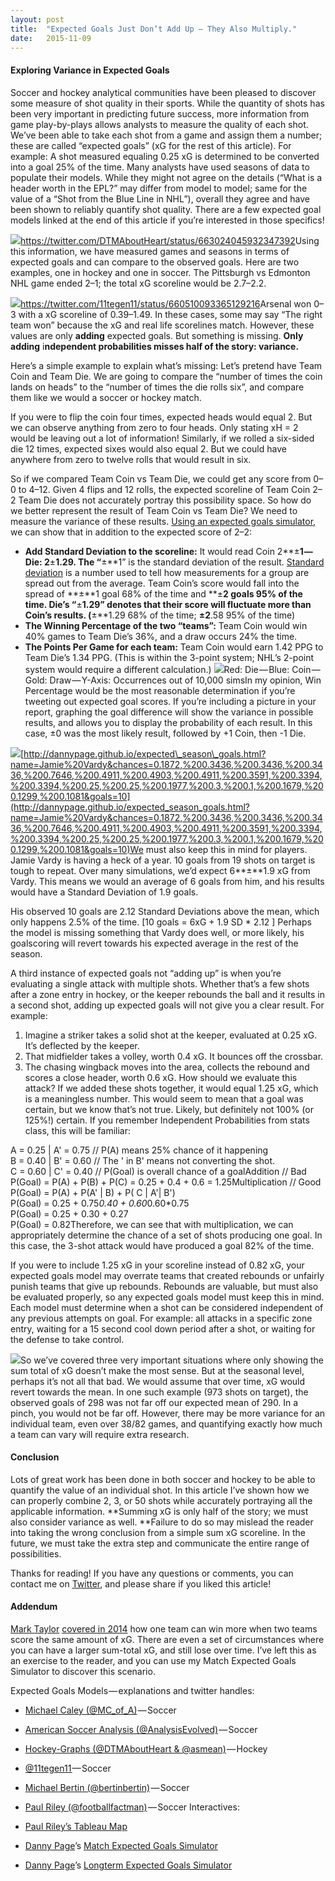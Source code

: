 ```yaml
---
layout:	post
title:	"Expected Goals Just Don’t Add Up — They Also Multiply."
date:	2015-11-09
---
```


  #### Exploring Variance in Expected Goals

Soccer and hockey analytical communities have been pleased to discover some measure of shot quality in their sports. While the quantity of shots has been very important in predicting future success, more information from game play-by-plays allows analysts to measure the quality of each shot. We’ve been able to take each shot from a game and assign them a number; these are called “expected goals” (xG for the rest of this article). For example: A shot measured equaling 0.25 xG is determined to be converted into a goal 25% of the time. Many analysts have used seasons of data to populate their models. While they might not agree on the details (“What is a header worth in the EPL?” may differ from model to model; same for the value of a “Shot from the Blue Line in NHL”), overall they agree and have been shown to reliably quantify shot quality. There are a few expected goal models linked at the end of this article if you’re interested in those specifics!

![](/img/1*0Q5zOvfOGVZk5Exkb9ud4w.png)<https://twitter.com/DTMAboutHeart/status/663024045932347392>Using this information, we have measured games and seasons in terms of expected goals and can compare to the observed goals. Here are two examples, one in hockey and one in soccer. The Pittsburgh vs Edmonton NHL game ended 2–1; the total xG scoreline would be 2.7–2.2.

![](/img/1*mG7dpVm7OMwCTKtTZ6QTmQ.jpeg)<https://twitter.com/11tegen11/status/660510093365129216>Arsenal won 0–3 with a xG scoreline of 0.39–1.49. In these cases, some may say “The right team won” because the xG and real life scorelines match. However, these values are only **adding** expected goals. But something is missing. **Only adding** i**ndependent probabilities misses half of the story: variance.**

Here’s a simple example to explain what’s missing: Let’s pretend have Team Coin and Team Die. We are going to compare the “number of times the coin lands on heads” to the “number of times the die rolls six”, and compare them like we would a soccer or hockey match.

If you were to flip the coin four times, expected heads would equal 2. But we can observe anything from zero to four heads. Only stating xH = 2 would be leaving out a lot of information! Similarly, if we rolled a six-sided die 12 times, expected sixes would also equal 2. But we could have anywhere from zero to twelve rolls that would result in six.

So if we compared Team Coin vs Team Die, we could get any score from 0–0 to 4–12. Given 4 flips and 12 rolls, the expected scoreline of Team Coin 2–2 Team Die does not accurately portray this possibility space. So how do we better represent the result of Team Coin vs Team Die? We need to measure the variance of these results. [Using an expected goals simulator](http://dannypage.github.io/expected_goals.html?teamAShots=0.5,0.5,0.5,0.5&teamBShots=0.1666,0.1666,0.1666,0.1666,0.1666,0.1666,0.1666,0.1666,0.1666,0.1666,0.1666,0.1666), we can show that in addition to the expected score of 2–2:

* **Add Standard Deviation to the scoreline:** It would read Coin 2**±**1 — Die: 2**±**1.29. The “**±**1” is the standard deviation of the result. [Standard deviation](https://simple.wikipedia.org/wiki/Standard_deviation) is a number used to tell how measurements for a group are spread out from the average. Team Coin’s score would fall into the spread of **±**1 goal 68% of the time and **±**2 goals 95% of the time. Die’s “**±**1.29” denotes that their score will fluctuate more than Coin’s results. (**±**1.29 68% of the time; **±2**.58 95% of the time)
* **The Winning Percentage of the two “teams”:** Team Coin would win 40% games to Team Die’s 36%, and a draw occurs 24% the time.
* **The Points Per Game for each team:** Team Coin would earn 1.42 PPG to Team Die’s 1.34 PPG. (This is within the 3-point system; NHL’s 2-point system would require a different calculation.)
![](/img/1*lBNXJKdU4Wpu1t5prPWxTA.png)Red: Die — Blue: Coin — Gold: Draw — Y-Axis: Occurrences out of 10,000 simsIn my opinion, Win Percentage would be the most reasonable determination if you’re tweeting out expected goal scores. If you’re including a picture in your report, graphing the goal difference will show the variance in possible results, and allows you to display the probability of each result. In this case, ±0 was the most likely result, followed by +1 Coin, then -1 Die.

![](/img/1*-gkW5kFmkWus_t9igHm7xw.png)[http://dannypage.github.io/expected\_season\_goals.html?name=Jamie%20Vardy&chances=0.1872,%200.3436,%200.3436,%200.3436,%200.7646,%200.4911,%200.4903,%200.4911,%200.3591,%200.3394,%200.3394,%200.25,%200.25,%200.1977,%200.3,%200.1,%200.1679,%200.1299,%200.1081&goals=10](http://dannypage.github.io/expected_season_goals.html?name=Jamie%20Vardy&chances=0.1872,%200.3436,%200.3436,%200.3436,%200.7646,%200.4911,%200.4903,%200.4911,%200.3591,%200.3394,%200.3394,%200.25,%200.25,%200.1977,%200.3,%200.1,%200.1679,%200.1299,%200.1081&goals=10)We must also keep this in mind for players. Jamie Vardy is having a heck of a year. 10 goals from 19 shots on target is tough to repeat. Over many simulations, we’d expect 6**±**1.9 xG from Vardy. This means we would an average of 6 goals from him, and his results would have a Standard Deviation of 1.9 goals.

His observed 10 goals are 2.12 Standard Deviations above the mean, which only happens 2.5% of the time. [10 goals = 6xG + 1.9 SD * 2.12 ] Perhaps the model is missing something that Vardy does well, or more likely, his goalscoring will revert towards his expected average in the rest of the season.

A third instance of expected goals not “adding up” is when you’re evaluating a single attack with multiple shots. Whether that’s a few shots after a zone entry in hockey, or the keeper rebounds the ball and it results in a second shot, adding up expected goals will not give you a clear result. For example:

1. Imagine a striker takes a solid shot at the keeper, evaluated at 0.25 xG. It’s deflected by the keeper.
2. That midfielder takes a volley, worth 0.4 xG. It bounces off the crossbar.
3. The chasing wingback moves into the area, collects the rebound and scores a close header, worth 0.6 xG.
How should we evaluate this attack? If we added these shots together, it would equal 1.25 xG, which is a meaningless number. This would seem to mean that a goal was certain, but we know that’s not true. Likely, but definitely not 100% (or 125%!) certain. If you remember Independent Probabilities from stats class, this will be familiar:

A = 0.25 | A' = 0.75 // P(A) means 25% chance of it happening  
B = 0.40 | B' = 0.60 // The ' in B' means not converting the shot.  
C = 0.60 | C' = 0.40 // P(Goal) is overall chance of a goalAddition // Bad  
P(Goal) = P(A) + P(B) + P(C) = 0.25 + 0.4 + 0.6 = 1.25Multiplication // Good  
P(Goal) = P(A) + P(A' | B) + P( C | A'| B')  
P(Goal) = 0.25 + 0.75*0.40 + 0.60*0.60*0.75  
P(Goal) = 0.25 + 0.30 + 0.27   
P(Goal) = 0.82Therefore, we can see that with multiplication, we can appropriately determine the chance of a set of shots producing one goal. In this case, the 3-shot attack would have produced a goal 82% of the time.

If you were to include 1.25 xG in your scoreline instead of 0.82 xG, your expected goals model may overrate teams that created rebounds or unfairly punish teams that give up rebounds. Rebounds are valuable, but must also be evaluated properly, so any expected goals model must keep this in mind. Each model must determine when a shot can be considered independent of any previous attempts on goal. For example: all attacks in a specific zone entry, waiting for a 15 second cool down period after a shot, or waiting for the defense to take control.

![](/img/1*7Ku3Ep6RAE8lK620hECFBw.png)So we’ve covered three very important situations where only showing the sum total of xG doesn’t make the most sense. But at the seasonal level, perhaps it’s not all that bad. We would assume that over time, xG would revert towards the mean. In one such example (973 shots on target), the observed goals of 298 was not far off our expected mean of 290. In a pinch, you would not be far off. However, there may be more variance for an individual team, even over 38/82 games, and quantifying exactly how much a team can vary will require extra research.

#### Conclusion

Lots of great work has been done in both soccer and hockey to be able to quantify the value of an individual shot. In this article I’ve shown how we can properly combine 2, 3, or 50 shots while accurately portraying all the applicable information. **Summing xG is only half of the story; we must also consider variance as well. **Failure to do so may mislead the reader into taking the wrong conclusion from a simple sum xG scoreline. In the future, we must take the extra step and communicate the entire range of possibilities.

Thanks for reading! If you have any questions or comments, you can contact me on [Twitter](https://twitter.com/dannypage), and please share if you liked this article!

#### Addendum

[Mark Taylor](https://twitter.com/MarkTaylor0) [covered in 2014](http://thepowerofgoals.blogspot.com/2014/02/twelve-shots-good-two-shots-better.html) how one team can win more when two teams score the same amount of xG. There are even a set of circumstances where you can have a larger sum-total xG, and still lose over time. I’ve left this as an exercise to the reader, and you can use my Match Expected Goals Simulator to discover this scenario.

Expected Goals Models — explanations and twitter handles:

* [Michael Caley (@MC\_of\_A)](http://cartilagefreecaptain.sbnation.com/2015/10/19/9295905/premier-league-projections-and-new-expected-goals) — Soccer
* [American Soccer Analysis (@AnalysisEvolved)](http://www.americansocceranalysis.com/explanation/) — Soccer
* [Hockey-Graphs (@DTMAboutHeart & @asmean)](http://hockey-graphs.com/2015/10/01/expected-goals-are-a-better-predictor-of-future-scoring-than-corsi-goals/) — Hockey
* [@11tegen11 ](http://11tegen11.net/2015/08/14/a-close-look-at-my-new-expected-goals-model/)— Soccer
* [Michael Bertin (@bertinbertin)](http://www.michaelbertin.com/the-third-to-last-thing-ill-ever-write-about-expected-goals/) — Soccer
* [Paul Riley (@footballfactman)](https://differentgame.wordpress.com/2014/05/19/a-shooting-model-an-expglanation-and-application/) — Soccer
Interactives:

* [Paul Riley’s Tableau Map](https://public.tableau.com/profile/paul.riley#!/vizhome/PremierLeague201516xGMap/PremierLeague201516ShotonTargetxGDashboard)
* [Danny Page](https://medium.com/u/43ec7960ce0d)’s [Match Expected Goals Simulator](http://dannypage.github.io/expected_goals.html)
* [Danny Page](https://medium.com/u/43ec7960ce0d)’s [Longterm Expected Goals Simulator](http://dannypage.github.io/expected_season_goals.html)
  